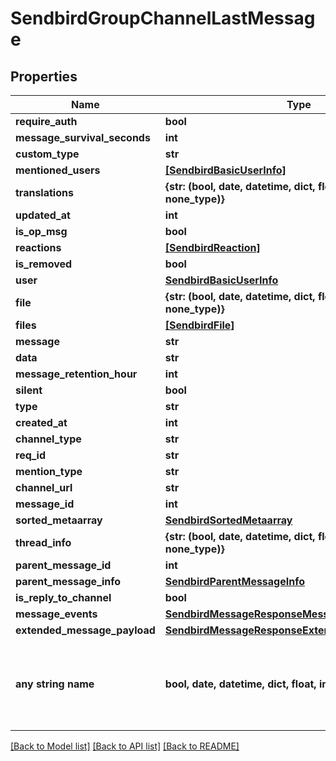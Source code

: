 # SendbirdGroupChannelLastMessage


## Properties
Name | Type | Description | Notes
------------ | ------------- | ------------- | -------------
**require_auth** | **bool** |  | [optional] 
**message_survival_seconds** | **int** |  | [optional] 
**custom_type** | **str** |  | [optional] 
**mentioned_users** | [**[SendbirdBasicUserInfo]**](SendbirdBasicUserInfo.md) |  | [optional] 
**translations** | **{str: (bool, date, datetime, dict, float, int, list, str, none_type)}** |  | [optional] 
**updated_at** | **int** |  | [optional] 
**is_op_msg** | **bool** |  | [optional] 
**reactions** | [**[SendbirdReaction]**](SendbirdReaction.md) |  | [optional] 
**is_removed** | **bool** |  | [optional] 
**user** | [**SendbirdBasicUserInfo**](SendbirdBasicUserInfo.md) |  | [optional] 
**file** | **{str: (bool, date, datetime, dict, float, int, list, str, none_type)}** |  | [optional] 
**files** | [**[SendbirdFile]**](SendbirdFile.md) |  | [optional] 
**message** | **str** |  | [optional] 
**data** | **str** |  | [optional] 
**message_retention_hour** | **int** |  | [optional] 
**silent** | **bool** |  | [optional] 
**type** | **str** |  | [optional] 
**created_at** | **int** |  | [optional] 
**channel_type** | **str** |  | [optional] 
**req_id** | **str** |  | [optional] 
**mention_type** | **str** |  | [optional] 
**channel_url** | **str** |  | [optional] 
**message_id** | **int** |  | [optional] 
**sorted_metaarray** | [**SendbirdSortedMetaarray**](SendbirdSortedMetaarray.md) |  | [optional] 
**thread_info** | **{str: (bool, date, datetime, dict, float, int, list, str, none_type)}** |  | [optional] 
**parent_message_id** | **int** |  | [optional] 
**parent_message_info** | [**SendbirdParentMessageInfo**](SendbirdParentMessageInfo.md) |  | [optional] 
**is_reply_to_channel** | **bool** |  | [optional] 
**message_events** | [**SendbirdMessageResponseMessageEvents**](SendbirdMessageResponseMessageEvents.md) |  | [optional] 
**extended_message_payload** | [**SendbirdMessageResponseExtendedMessagePayload**](SendbirdMessageResponseExtendedMessagePayload.md) |  | [optional] 
**any string name** | **bool, date, datetime, dict, float, int, list, str, none_type** | any string name can be used but the value must be the correct type | [optional]

[[Back to Model list]](../README.md#documentation-for-models) [[Back to API list]](../README.md#documentation-for-api-endpoints) [[Back to README]](../README.md)


